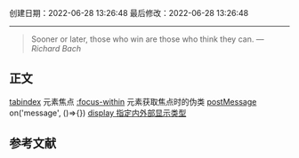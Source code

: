 
创建日期：2022-06-28 13:26:48
最后修改：2022-06-28 13:26:48
- - -
> Sooner or later, those who win are those who think they can.
> — <cite>Richard Bach</cite>

## 正文
[tabindex](https://developer.mozilla.org/zh-CN/docs/Web/HTML/Global_attributes/tabindex) 元素焦点
[:focus-within](https://developer.mozilla.org/zh-CN/docs/Web/CSS/:focus-within) 元素获取焦点时的伪类
[postMessage](https://developer.mozilla.org/zh-CN/docs/Web/API/Window/postMessage) on('message', ()=>{})
[display 指定内外部显示类型](https://developer.mozilla.org/zh-CN/docs/Web/CSS/display)

## 参考文献
